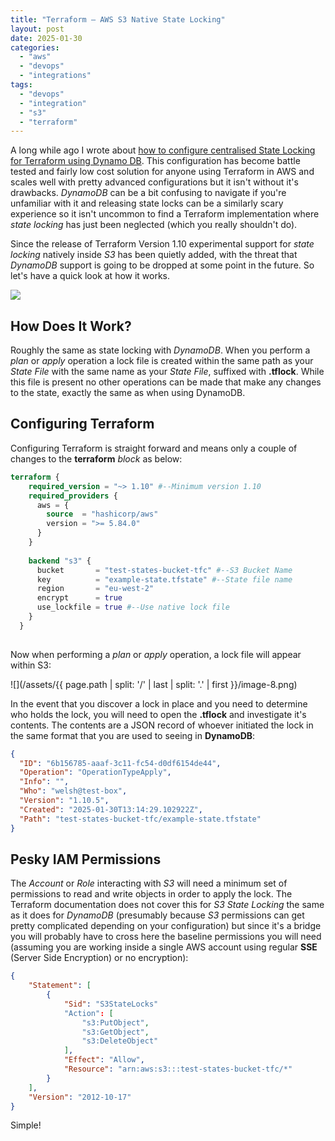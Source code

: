 ```yaml
---
title: "Terraform – AWS S3 Native State Locking"
layout: post
date: 2025-01-30
categories: 
  - "aws"
  - "devops"
  - "integrations"
tags: 
  - "devops"
  - "integration"
  - "s3"
  - "terraform"
---
```


A long while ago I wrote about [how to configure centralised State Locking for Terraform using Dynamo DB](/terraform-centralised-state-locking-with-dynamodb/). This configuration has become battle tested and fairly low cost solution for anyone using Terraform in AWS and scales well with pretty advanced configurations but it isn't without it's drawbacks. _DynamoDB_ can be a bit confusing to navigate if you're unfamiliar with it and releasing state locks can be a similarly scary experience so it isn't uncommon to find a Terraform implementation where _state locking_ has just been neglected (which you really shouldn't do).

Since the release of Terraform Version 1.10 experimental support for _state locking_ natively inside _S3_ has been quietly added, with the threat that _DynamoDB_ support is going to be dropped at some point in the future. So let's have a quick look at how it works.

<img src="/assets/{{ page.path | split: '/' | last | split: '.' | first }}/01-4.png" class="scaled-img-75">

## How Does It Work?

Roughly the same as state locking with _DynamoDB_. When you perform a _plan_ or _apply_ operation a lock file is created within the same path as your _State File_ with the same name as your _State File_, suffixed with **.tflock**. While this file is present no other operations can be made that make any changes to the state, exactly the same as when using DynamoDB.

## Configuring Terraform

Configuring Terraform is straight forward and means only a couple of changes to the **terraform** _block_ as below:

```terraform
terraform {
    required_version = "~> 1.10" #--Minimum version 1.10
    required_providers {
      aws = {
        source  = "hashicorp/aws"
        version = ">= 5.84.0"
      }
    }
  
    backend "s3" {
      bucket       = "test-states-bucket-tfc" #--S3 Bucket Name
      key          = "example-state.tfstate" #--State file name
      region       = "eu-west-2"
      encrypt      = true
      use_lockfile = true #--Use native lock file
    }
  }
  
```

Now when performing a _plan_ or _apply_ operation, a lock file will appear within S3:

![](/assets/{{ page.path | split: '/' | last | split: '.' | first }}/image-8.png)

In the event that you discover a lock in place and you need to determine who holds the lock, you will need to open the **.tflock** and investigate it's contents. The contents are a JSON record of whoever initiated the lock in the same format that you are used to seeing in **DynamoDB**:

```json
{
  "ID": "6b156785-aaaf-3c11-fc54-d0df6154de44",
  "Operation": "OperationTypeApply",
  "Info": "",
  "Who": "welsh@test-box",
  "Version": "1.10.5",
  "Created": "2025-01-30T13:14:29.102922Z",
  "Path": "test-states-bucket-tfc/example-state.tfstate"
}

```

## Pesky IAM Permissions

The _Account_ or _Role_ interacting with _S3_ will need a minimum set of permissions to read and write objects in order to apply the lock. The Terraform documentation does not cover this for _S3 State Locking_ the same as it does for _DynamoDB_ (presumably because _S3_ permissions can get pretty complicated depending on your configuration) but since it's a bridge you will probably have to cross here the baseline permissions you will need (assuming you are working inside a single AWS account using regular **SSE** (Server Side Encryption) or no encryption):

```json
{
    "Statement": [
        {
            "Sid": "S3StateLocks"
            "Action": [
                "s3:PutObject",
                "s3:GetObject",
                "s3:DeleteObject"
            ],
            "Effect": "Allow",
            "Resource": "arn:aws:s3:::test-states-bucket-tfc/*"
        }
    ],
    "Version": "2012-10-17"
}
```

Simple!
